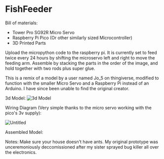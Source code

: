 # FishFeeder
Bill of materials:
  - Tower Pro SG92R Micro Servo
  - Raspberry Pi Pico (Or other similarly sized Microcontroller)
  - 3D Printed Parts

Upload the micropython code to the raspberry pi. It is currently set to feed twice every 24 hours by shifting the microservo left and right to move the feeding arm. Assemble by stacking the parts in the order of the image, and hold together with two rods plus super glue. 

This is a remix of a model by a user named Jo_5 on thingiverse, modified to function with the smaller Micro Servo and a Raspberry Pi instead of an Arduino. I have since been unable to find the original creator. 

3d Model:
![3d Model](https://github.com/twu425/FishFeeder/assets/82834362/f47fb8ee-0366-41aa-8b15-10d429774c65)

Wiring Diagram (Very simple thanks to the micro servo working with the pico's 3v supply):

![Untitled](https://github.com/twu425/FishFeeder/assets/82834362/24f26dfc-354d-4960-bc85-1cc4a62ddd98)

Assembled Model:


Notes: Make sure your house doesn't have ants. My original prototype was unceremoniously deccomissioned after my sister sprayed bug killer all over the electronics. 
